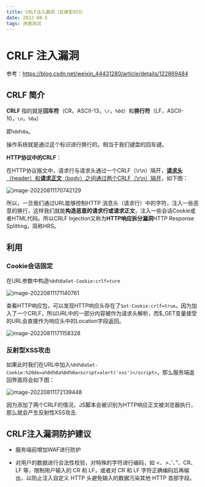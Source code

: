 ```yaml
---
title: CRLF注入漏洞（反弹型XSS）
date: 2022-08-5
tags: 渗透测试
---
```


# CRLF 注入漏洞

参考：https://blog.csdn.net/weixin_44431280/article/details/122869484

## CRLF 简介

**CRLF** 指的就是**回车符**（CR，ASCII-13，`\r`，`%0d`）和**换行符**（LF，ASCII-10，`\n`，`%0a`）

即`%0d%0a`。

操作系统就是通过这个标识进行换行的，相当于我们键盘的回车键。

**HTTP协议中的CRLF**：

在HTTP协议报文中，请求行与请求头通过一个CRLF（\r\n）隔开，<u>**请求头**（header）和**请求正文**（body）之间通过两个CRLF（\r\n）隔开</u>，如下图：

![image-20220811170742129](https://frankcao3-picgo.oss-cn-shenzhen.aliyuncs.com/img/image-20220811170742129.png)

所以，一旦我们通过URL能够控制HTTP 消息头（请求行）中的字符，注入一些恶意的换行，这样我们就能**构造恶意的请求行或请求正文**，注入一些会话Cookie或者HTML代码。所以CRLF Injection又称为**HTTP响应拆分漏洞**HTTP Response Splitting，简称HRS。

## 利用

### Cookie会话固定

在URL参数中构造`%0d%0aSet-Cookie:crlf=ture`

![image-20220811171140761](https://frankcao3-picgo.oss-cn-shenzhen.aliyuncs.com/img/image-20220811171140761.png)

查看HTTP响应包，可以发现HTTP响应头存在了`Set-Cookie:crlf=true`。因为加入了一个CRLF，所以URL中的一部分内容被作为请求头解析，而$_GET变量接受的URL会直接作为响应头中的Location字段返回。

![image-20220811171158328](https://frankcao3-picgo.oss-cn-shenzhen.aliyuncs.com/img/image-20220811171158328.png)

### 反射型XSS攻击

如果此时我们在URL中加入`%0d%0aSet-Cookie:%20de=a%0d%0a%0d%0a<script>alert('xss')</script>`，那么服务端返回界面将会如下图：

![image-20220811172139448](https://frankcao3-picgo.oss-cn-shenzhen.aliyuncs.com/img/image-20220811172139448.png)

因为添加了两个CRLF的情况，JS脚本会被识别为HTTP响应正文被浏览器执行，那么就会产生反射性XSS攻击.

## CRLF注入漏洞防护建议

- 服务端前增加WAF进行防护

- 对用户的数据进行合法性校验，对特殊的字符进行编码，如 <、>、’、”、CR、LF 等，限制用户输入的 CR 和 LF，或者对 CR 和 LF 字符正确编码后再输出，以防止注入自定义 HTTP 头避免输入的数据污染其他 HTTP 首部字段。